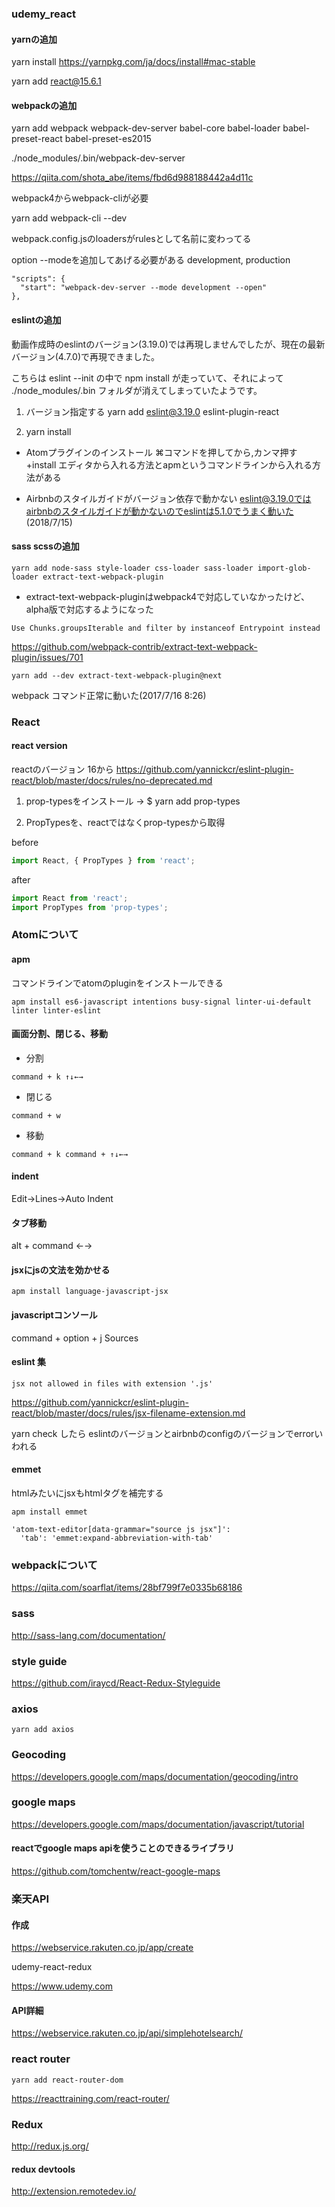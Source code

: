 ### udemy_react

#### yarnの追加

yarn install
https://yarnpkg.com/ja/docs/install#mac-stable

yarn add react@15.6.1

#### webpackの追加

yarn add webpack webpack-dev-server babel-core babel-loader babel-preset-react babel-preset-es2015

./node_modules/.bin/webpack-dev-server

https://qiita.com/shota_abe/items/fbd6d988188442a4d11c

webpack4からwebpack-cliが必要

yarn add webpack-cli --dev

webpack.config.jsのloadersがrulesとして名前に変わってる

option --modeを追加してあげる必要がある development, production

```
"scripts": {
  "start": "webpack-dev-server --mode development --open"
},
```

#### eslintの追加

動画作成時のeslintのバージョン(3.19.0)では再現しませんでしたが、現在の最新バージョン(4.7.0)で再現できました。

こちらは eslint --init  の中で npm install  が走っていて、それによって ./node_modules/.bin  フォルダが消えてしまっていたようです。

1. バージョン指定する
yarn add eslint@3.19.0 eslint-plugin-react

2. yarn install

* Atomプラグインのインストール
⌘コマンドを押してから,カンマ押す
+install
エディタから入れる方法とapmというコマンドラインから入れる方法がある

* Airbnbのスタイルガイドがバージョン依存で動かない
eslint@3.19.0ではairbnbのスタイルガイドが動かないのでeslintは5.1.0でうまく動いた(2018/7/15)

#### sass scssの追加

```
yarn add node-sass style-loader css-loader sass-loader import-glob-loader extract-text-webpack-plugin
```

* extract-text-webpack-pluginはwebpack4で対応していなかったけど、alpha版で対応するようになった

```
Use Chunks.groupsIterable and filter by instanceof Entrypoint instead
```

https://github.com/webpack-contrib/extract-text-webpack-plugin/issues/701

```
yarn add --dev extract-text-webpack-plugin@next
```

webpack コマンド正常に動いた(2017/7/16 8:26)


### React

#### react version

reactのバージョン 16から
https://github.com/yannickcr/eslint-plugin-react/blob/master/docs/rules/no-deprecated.md

1. prop-typesをインストール → $ yarn add prop-types

2. PropTypesを、reactではなくprop-typesから取得

before

```js
import React, { PropTypes } from 'react';
```

after

```js
import React from 'react';
import PropTypes from 'prop-types';
```

### Atomについて

#### apm

コマンドラインでatomのpluginをインストールできる

```
apm install es6-javascript intentions busy-signal linter-ui-default linter linter-eslint
```

#### 画面分割、閉じる、移動

* 分割

```
command + k ↑↓←→
```
* 閉じる

```
command + w
```

* 移動

```
command + k command + ↑↓←→
```

#### indent

Edit->Lines->Auto Indent

#### タブ移動

alt + command ←→

#### jsxにjsの文法を効かせる

```
apm install language-javascript-jsx
```

#### javascriptコンソール

command + option + j
Sources

#### eslint 集

```
jsx not allowed in files with extension '.js'
```

https://github.com/yannickcr/eslint-plugin-react/blob/master/docs/rules/jsx-filename-extension.md


yarn check
したら
eslintのバージョンとairbnbのconfigのバージョンでerrorいわれる

#### emmet

htmlみたいにjsxもhtmlタグを補完する

```
apm install emmet
```

```
'atom-text-editor[data-grammar="source js jsx"]':
  'tab': 'emmet:expand-abbreviation-with-tab'
```

### webpackについて

https://qiita.com/soarflat/items/28bf799f7e0335b68186

### sass

http://sass-lang.com/documentation/

### style guide

https://github.com/iraycd/React-Redux-Styleguide

### axios

```
yarn add axios
```

### Geocoding

https://developers.google.com/maps/documentation/geocoding/intro

### google maps

https://developers.google.com/maps/documentation/javascript/tutorial

#### reactでgoogle maps apiを使うことのできるライブラリ

https://github.com/tomchentw/react-google-maps

### 楽天API

#### 作成

https://webservice.rakuten.co.jp/app/create

udemy-react-redux

https://www.udemy.com

#### API詳細

https://webservice.rakuten.co.jp/api/simplehotelsearch/

### react router

```
yarn add react-router-dom
```

https://reacttraining.com/react-router/

### Redux

http://redux.js.org/

#### redux devtools

http://extension.remotedev.io/
